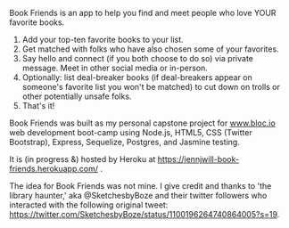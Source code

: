 Book Friends is an app to help you find and meet people who love YOUR favorite books.

1. Add your top-ten favorite books to your list.
2. Get matched with folks who have also chosen some of your favorites.
3. Say hello and connect (if you both choose to do so) via private message. Meet in other social media or in-person.
4. Optionally: list deal-breaker books (if deal-breakers appear on someone's favorite list you won't be matched) to cut down on trolls or other potentially unsafe folks.
5. That's it!

Book Friends was built as my personal capstone project for www.bloc.io web development boot-camp using Node.js, HTML5, CSS (Twitter Bootstrap), Express, Sequelize, Postgres, and Jasmine testing.

It is (in progress &) hosted by Heroku at https://jennjwill-book-friends.herokuapp.com/ .

The idea for Book Friends was not mine. I give credit and thanks to 'the library haunter,' aka @SketchesbyBoze and their twitter followers who interacted with the following original tweet: https://twitter.com/SketchesbyBoze/status/1100196264740864005?s=19.
